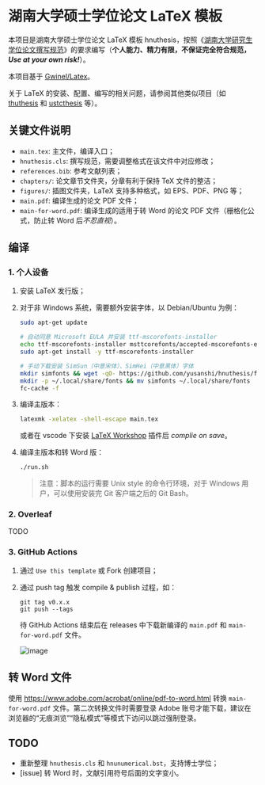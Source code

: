 # 湖南大学硕士学位论文 LaTeX 模板

本项目是湖南大学硕士学位论文 LaTeX 模板 hnuthesis，按照《[湖南大学研究生学位论文撰写规范](http://gra.hnu.edu.cn/info/1276/3444.htm)》的要求编写（**个人能力、精力有限，不保证完全符合规范，_Use at your own risk!_**）。

本项目基于 [Gwinel/Latex](https://github.com/Gwinel/Latex/)。

关于 LaTeX 的安装、配置、编写的相关问题，请参阅其他类似项目（如 [thuthesis](https://github.com/tuna/thuthesis) 和 [ustcthesis](https://github.com/ustctug/ustcthesis) 等）。

## 关键文件说明

- `main.tex`: 主文件，编译入口；
- `hnuthesis.cls`: 撰写规范，需要调整格式在该文件中对应修改；
- `references.bib`: 参考文献列表；
- `chapters/`: 论文章节文件夹，分章有利于保持 TeX 文件的整洁；
- `figures/`: 插图文件夹，LaTeX 支持多种格式，如 EPS、PDF、PNG 等；
- `main.pdf`: 编译生成的论文 PDF 文件；
- `main-for-word.pdf`: 编译生成的适用于转 Word 的论文 PDF 文件（栅格化公式，防止转 Word 后*不忍直视*）。

## 编译

### 1. 个人设备

1. 安装 LaTeX 发行版；

2. 对于非 Windows 系统，需要额外安装字体，以 Debian/Ubuntu 为例：

   ```bash
   sudo apt-get update

   # 自动同意 Microsoft EULA 并安装 ttf-mscorefonts-installer
   echo ttf-mscorefonts-installer msttcorefonts/accepted-mscorefonts-eula select true | sudo debconf-set-selections
   sudo apt-get install -y ttf-mscorefonts-installer

   # 手动下载安装 SimSun（中意宋体）、SimHei（中意黑体）字体
   mkdir simfonts && wget -qO- https://github.com/yusanshi/hnuthesis/files/6371620/SimFonts.tar.gz | tar xz -C simfonts
   mkdir -p ~/.local/share/fonts && mv simfonts ~/.local/share/fonts
   fc-cache -f
   ```

3. 编译主版本：

   ```bash
   latexmk -xelatex -shell-escape main.tex
   ```

   或者在 vscode 下安装 [LaTeX Workshop](https://marketplace.visualstudio.com/items?itemName=James-Yu.latex-workshop) 插件后 _complie on save_。

4. 编译主版本和转 Word 版：

   ```bash
   ./run.sh
   ```

   > 注意：脚本的运行需要 Unix style 的命令行环境，对于 Windows 用户，可以使用安装完 Git 客户端之后的 Git Bash。

### 2. Overleaf

TODO

### 3. GitHub Actions

1. 通过 `Use this template` 或 Fork 创建项目；

2. 通过 push tag 触发 compile & publish 过程，如：

   ```
   git tag v0.x.x
   git push --tags
   ```

   待 GitHub Actions 结束后在 releases 中下载新编译的 `main.pdf` 和 `main-for-word.pdf` 文件。

   ![image](https://user-images.githubusercontent.com/36265606/116044616-b6b30e00-a6a3-11eb-82ff-e8bba576da16.png)

## 转 Word 文件

使用 <https://www.adobe.com/acrobat/online/pdf-to-word.html> 转换 `main-for-word.pdf` 文件。第二次转换文件时需要登录 Adobe 账号才能下载，建议在浏览器的“无痕浏览”“隐私模式”等模式下访问以跳过强制登录。

## TODO

- 重新整理 `hnuthesis.cls` 和 `hnunumerical.bst`，支持博士学位；
- [issue] 转 Word 时，文献引用符号后面的文字变小。
